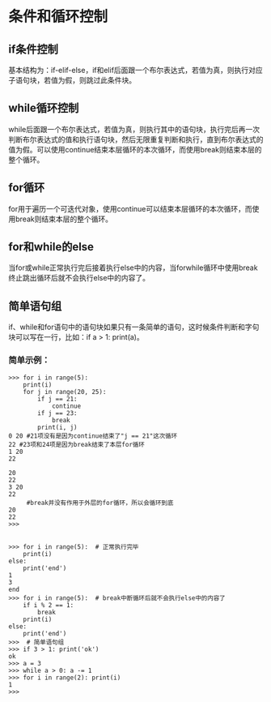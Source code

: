 # 条件和循环控制

## if条件控制

基本结构为：if-elif-else，if和elif后面跟一个布尔表达式，若值为真，则执行对应子语句块，若值为假，则跳过此条件块。

## while循环控制

while后面跟一个布尔表达式，若值为真，则执行其中的语句块，执行完后再一次判断布尔表达式的值和执行语句块，然后无限重复判断和执行，直到布尔表达式的值为假。可以使用continue结束本层循环的本次循环，而使用break则结束本层的整个循环。

## for循环

for用于遍历一个可迭代对象，使用continue可以结束本层循环的本次循环，而使用break则结束本层的整个循环。

## for和while的else

当for或while正常执行完后接着执行else中的内容，当forwhile循环中使用break终止跳出循环后就不会执行else中的内容了。

## 简单语句组

if、while和for语句中的语句块如果只有一条简单的语句，这时候条件判断和字句块可以写在一行，比如：if a &gt; 1: print\(a\)。

### 简单示例：

```text
>>> for i in range(5):
    print(i)
    for j in range(20, 25):
        if j == 21:
            continue
        if j == 23:
            break
        print(i, j)
0 20 #21项没有是因为continue结束了"j == 21"这次循环
22 #23项和24项是因为break结束了本层for循环
1 20
22

20
22
3 20
22
     #break并没有作用于外层的for循环，所以会循环到底
20
22
>>> 


>>> for i in range(5):  # 正常执行完毕
    print(i)
else:
    print('end')
1
3
end
>>> for i in range(5):  # break中断循环后就不会执行else中的内容了
    if i % 2 == 1:
        break
    print(i)
else:
    print('end')
>>>  # 简单语句组
>>> if 3 > 1: print('ok')
ok
>>> a = 3
>>> while a > 0: a -= 1
>>> for i in range(2): print(i)
1
>>>
```

